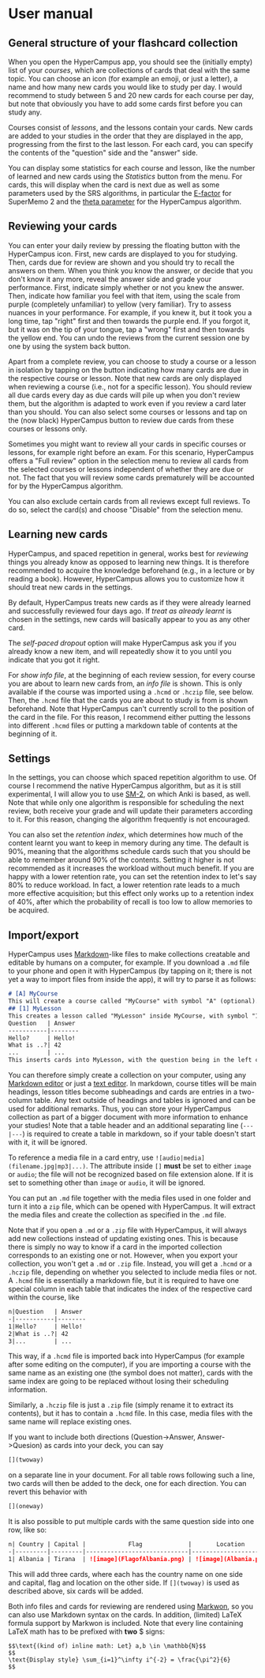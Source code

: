 # User manual

## General structure of your flashcard collection

When you open the HyperCampus app, you should see the (initially empty) list of your _courses_, which are collections of cards that deal with the same topic. You can choose an icon (for example an emoji, or just a letter), a name and how many new cards you would like to study per day. I would recommend to study between 5 and 20 new cards for each course per day, but note that obviously you have to add some cards first before you can study any.

Courses consist of _lessons_, and the lessons contain your cards. New cards are added to your studies in the order that they are displayed in the app, progressing from the first to the last lesson. For each card, you can specify the contents of the "question" side and the "answer" side.

You can display some statistics for each course and lesson, like the number of learned and new cards using the _Statistics_ button from the menu. For cards, this will display when the card is next due as well as some parameters used by the SRS algorithms, in particular the [E-factor](https://supermemo.guru/wiki/SuperMemo_1.0_for_DOS_(1987)#Algorithm_SM-2) for SuperMemo 2 and the [theta parameter](model.ipynb) for the HyperCampus algorithm.

## Reviewing your cards

You can enter your daily review by pressing the floating button with the HyperCampus icon. First, new cards are displayed to you for studying. Then, cards due for review are shown and you should try to recall the answers on them. When you think you know the answer, or decide that you don't know it any more, reveal the answer side and grade your performance. First, indicate simply whether or not you knew the answer. Then, indicate how familiar you feel with that item, using the scale from purple (completely unfamiliar) to yellow (very familiar). Try to assess nuances in your performance. For example, if you knew it, but it took you a long time, tap "right" first and then towards the purple end. If you forgot it, but it was on the tip of your tongue, tap a "wrong" first and then towards the yellow end. You can undo the reviews from the current session one by one by using the system back button.

Apart from a complete review, you can choose to study a course or a lesson in isolation by tapping on the button indicating how many cards are due in the respective course or lesson. Note that new cards are only displayed when reviewing a course (i.e., not for a specific lesson). You should review all due cards every day as due cards will pile up when you don't review them, but the algorithm is adapted to work even if you review a card later than you should. You can also select some courses or lessons and tap on the (now black) HyperCampus button to review due cards from these courses or lessons only.

Sometimes you might want to review all your cards in specific courses or lessons, for example right before an exam. For this scenario, HyperCampus offers a "Full review" option in the selection menu to review all cards from the selected courses or lessons independent of whether they are due or not. The fact that you will review some cards prematurely will be accounted for by the HyperCampus algorithm.

You can also exclude certain cards from all reviews except full reviews. To do so, select the card(s) and choose "Disable" from the selection menu.

## Learning new cards

HyperCampus, and spaced repetition in general, works best for _reviewing_ things you already know as opposed to learning new things. It is therefore recommended to acquire the knowledge beforehand (e.g., in a lecture or by reading a book). However, HyperCampus allows you to customize how it should treat new cards in the settings.

By default, HyperCampus treats new cards as if they were already learned and successfully reviewed four days ago. If _treat as already learnt_ is chosen in the settings, new cards will basically appear to you as any other card.

The _self-paced dropout_ option will make HyperCampus ask you if you already know a new item, and will repeatedly show it to you until you indicate that you got it right.

For _show info file_, at the beginning of each review session, for every course you are about to learn new cards from, an _info file_ is shown. This is only available if the course was imported using a `.hcmd` or `.hczip` file, see below. Then, the `.hcmd` file that the cards you are about to study is from is shown beforehand. Note that HyperCampus can't currently scroll to the position of the card in the file. For this reason, I recommend either putting the lessons into different `.hcmd` files or putting a markdown table of contents at the beginning of it.

## Settings

In the settings, you can choose which spaced repetition algorithm to use. Of course I recommend the native HyperCampus algorithm, but as it is still experimental, I will allow you to use [SM-2](#the-supermemo-2-algorithm), on which Anki is based, as well. Note that while only one algorithm is responsible for scheduling the next review, both receive your grade and will update their parameters according to it. For this reason, changing the algorithm frequently is not encouraged.

You can also set the _retention index_, which determines how much of the content learnt you want to keep in memory during any time. The default is 90%, meaning that the algorithms schedule cards such that you should be able to remember around 90% of the contents. Setting it higher is not recommended as it increases the workload without much benefit. If you are happy with a lower retention rate, you can set the retention index to let's say 80% to reduce workload. In fact, a lower retention rate leads to a much more effective acquisition; but this effect only works up to a retention index of 40%, after which the probability of recall is too low to allow memories to be acquired.

## Import/export

HyperCampus uses [Markdown](https://en.wikipedia.org/wiki/Markdown)-like files to make collections creatable and editable by humans on a computer, for example. If you download a `.md` file to your phone and open it with HyperCampus (by tapping on it; there is not yet a way to import files from inside the app), it will try to parse it as follows:
```markdown
# [A] MyCourse
This will create a course called "MyCourse" with symbol "A" (optional).
## [1] MyLesson
This creates a lesson called "MyLesson" inside MyCourse, with symbol "1".
Question   | Answer
-----------|--------
Hello?     | Hello!
What is ..?| 42
...        | ...
This inserts cards into MyLesson, with the question being in the left column and the answer in the right.
```
You can therefore simply create a collection on your computer, using any [Markdown editor](https://dillinger.io/) or just a [text editor](https://www.vim.org/). In markdown, course titles will be main headings, lesson titles become subheadings and cards are entries in a two-column table. Any text outside of headings and tables is ignored and can be used for additional remarks. Thus, you can store your HyperCampus collection as part of a bigger document with more information to enhance your studies! Note that a table header and an additional separating line (`---|---`) is required to create a table in markdown, so if your table doesn't start with it, it will be ignored.

To reference a media file in a card entry, use `![audio|media](filename.jpg|mp3|...)`. The attribute inside `[]` **must** be set to either `image` or `audio`; the file will not be recognized based on file extension alone. If it is set to something other than `image` or `audio`, it will be ignored.

You can put an `.md` file together with the media files used in one folder and turn it into a `zip` file, which can be opened with HyperCampus. It will extract the media files and create the collection as specified in the `.md` file.

Note that if you open a `.md` or a `.zip` file with HyperCampus, it will always add new collections instead of updating existing ones. This is because there is simply no way to know if a card in the imported collection corresponds to an existing one or not. However, when you export your collection, you won't get a `.md` or `.zip` file. Instead, you will get a `.hcmd` or a `.hczip` file, depending on whether you selected to include media files or not. A `.hcmd` file is essentially a markdown file, but it is required to have one special column in each table that indicates the index of the respective card within the course, like
```markdown
n|Question   | Answer
-|-----------|--------
1|Hello?     | Hello!
2|What is ..?| 42
3|...        | ...
```
This way, if a `.hcmd` file is imported back into HyperCampus (for example after some editing on the computer), if you are importing a course with the same name as an existing one (the symbol does not matter), cards with the same index are going to be replaced without losing their scheduling information.

Similarly, a `.hczip` file is just a `.zip` file (simply rename it to extract its contents), but it has to contain a `.hcmd` file. In this case, media files with the same name will replace existing ones.

If you want to include both directions (Question->Answer, Answer->Quesion) as cards into your deck, you can say
```markdown
[](twoway)
```
on a separate line in your document. For all table rows following such a line, two cards will then be added to the deck, one for each direction. You can revert this behavior with
```markdown
[](oneway)
```

It is also possible to put multiple cards with the same question side into one row, like so:
```markdown
n| Country | Capital |            Flag             |       Location
-|---------|---------|-----------------------------|-----------------------
1| Albania | Tirana  | ![image](FlagofAlbania.png) | ![image](Albania.png)
```
This will add three cards, where each has the country name on one side and capital, flag and location on the other side. If `[](twoway)` is used as described above, six cards will be added.

Both info files and cards for reviewing are rendered using [Markwon](https://noties.io/Markwon/), so you can also use Markdown syntax on the cards. In addition, (limited) LaTeX formula support by Markwon is included. Note that every line containing LaTeX math has to be prefixed with **two** $ signs:
```
$$\text{(kind of) inline math: Let} a,b \in \mathbb{N}$$
$$
\text{Display style} \sum_{i=1}^\infty i^{-2} = \frac{\pi^2}{6}
$$
```
